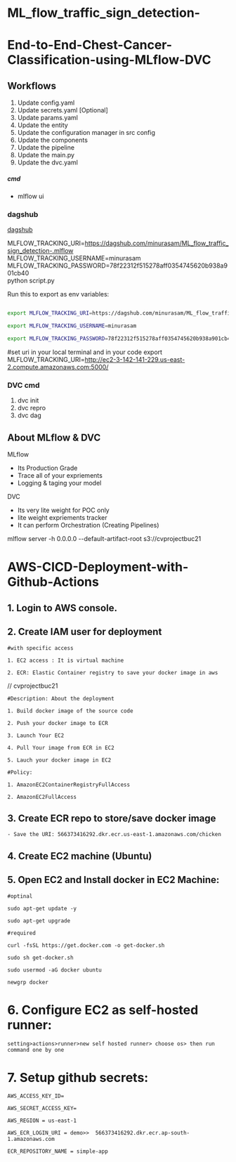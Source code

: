 # ML_flow_traffic_sign_detection-

# End-to-End-Chest-Cancer-Classification-using-MLflow-DVC


## Workflows

1. Update config.yaml
2. Update secrets.yaml [Optional]
3. Update params.yaml
4. Update the entity
5. Update the configuration manager in src config
6. Update the components
7. Update the pipeline 
8. Update the main.py
9. Update the dvc.yaml



##### cmd
- mlflow ui

### dagshub
[dagshub](https://dagshub.com/)

MLFLOW_TRACKING_URI=https://dagshub.com/minurasam/ML_flow_traffic_sign_detection-.mlflow \
MLFLOW_TRACKING_USERNAME=minurasam \
MLFLOW_TRACKING_PASSWORD=78f22312f515278aff0354745620b938a901cb40 \
python script.py

Run this to export as env variables:

```bash

export MLFLOW_TRACKING_URI=https://dagshub.com/minurasam/ML_flow_traffic_sign_detection-.mlflow

export MLFLOW_TRACKING_USERNAME=minurasam 

export MLFLOW_TRACKING_PASSWORD=78f22312f515278aff0354745620b938a901cb40

```


#set uri in your local terminal and in your code
export MLFLOW_TRACKING_URI=http://ec2-3-142-141-229.us-east-2.compute.amazonaws.com:5000/

### DVC cmd

1. dvc init
2. dvc repro
3. dvc dag


## About MLflow & DVC

MLflow

 - Its Production Grade
 - Trace all of your expriements
 - Logging & taging your model


DVC 

 - Its very lite weight for POC only
 - lite weight expriements tracker
 - It can perform Orchestration (Creating Pipelines)


mlflow server -h 0.0.0.0 --default-artifact-root s3://cvprojectbuc21
# AWS-CICD-Deployment-with-Github-Actions

## 1. Login to AWS console.

## 2. Create IAM user for deployment

	#with specific access

	1. EC2 access : It is virtual machine

	2. ECR: Elastic Container registry to save your docker image in aws
// cvprojectbuc21

	#Description: About the deployment

	1. Build docker image of the source code

	2. Push your docker image to ECR

	3. Launch Your EC2 

	4. Pull Your image from ECR in EC2

	5. Lauch your docker image in EC2

	#Policy:

	1. AmazonEC2ContainerRegistryFullAccess

	2. AmazonEC2FullAccess

	
## 3. Create ECR repo to store/save docker image
    - Save the URI: 566373416292.dkr.ecr.us-east-1.amazonaws.com/chicken

	
## 4. Create EC2 machine (Ubuntu) 

## 5. Open EC2 and Install docker in EC2 Machine:
	
	
	#optinal

	sudo apt-get update -y

	sudo apt-get upgrade
	
	#required

	curl -fsSL https://get.docker.com -o get-docker.sh

	sudo sh get-docker.sh

	sudo usermod -aG docker ubuntu

	newgrp docker
	
# 6. Configure EC2 as self-hosted runner:
    setting>actions>runner>new self hosted runner> choose os> then run command one by one


# 7. Setup github secrets:

    AWS_ACCESS_KEY_ID=

    AWS_SECRET_ACCESS_KEY=

    AWS_REGION = us-east-1

    AWS_ECR_LOGIN_URI = demo>>  566373416292.dkr.ecr.ap-south-1.amazonaws.com

    ECR_REPOSITORY_NAME = simple-app

